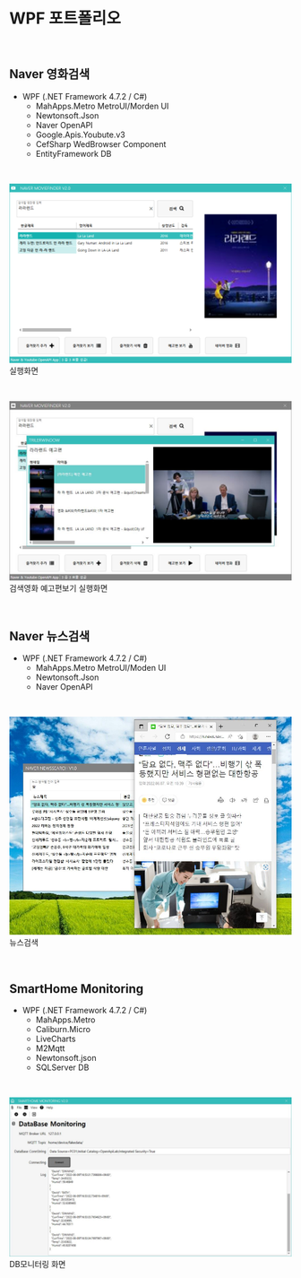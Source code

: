 # WPF 포트폴리오

<br/>

## Naver 영화검색
- WPF (.NET Framework 4.7.2 / C#)
  - MahApps.Metro MetroUI/Morden UI
  - Newtonsoft.Json
  - Naver OpenAPI
  - Google.Apis.Youbute.v3
  - CefSharp WedBrowser Component
  - EntityFramework DB

<br/>

  ![NaverMovieFinder](https://github.com/lmrang/StudyWPF/blob/main/capture/KakaoTalk_20220602_171750721.png?raw=true)  
  실행화면

<br/>

  ![YoutubePaly](https://github.com/lmrang/StudyWPF/blob/main/capture/trailer.JPG?raw=true)
  검색영화 예고편보기 실행화면



<br/>

## Naver 뉴스검색
- WPF (.NET Framework 4.7.2 / C#)
  - MahApps.Metro MetroUI/Moden UI
  - Newtonsoft.Json
  - Naver OpenAPI

<br/>

![NaverNewsSearch](https://github.com/lmrang/StudyWPF/blob/main/capture/NewsLink.JPG?raw=true)
뉴스검색

<br/>

## SmartHome Monitoring
- WPF (.NET Framework 4.7.2 / C#)
  - MahApps.Metro
  - Caliburn.Micro
  - LiveCharts
  - M2Mqtt
  - Newtonsoft.json
  - SQLServer DB

<br/>

![SmartHomeMonitoring](https://raw.githubusercontent.com/lmrang/StudyWPF/main/capture/smarthome.JPG)
 DB모니터링 화면


<br/>
